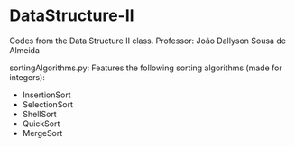 # DataStructure-II
Codes from the Data Structure II class. Professor: João Dallyson Sousa de Almeida

sortingAlgorithms.py:
Features the following sorting algorithms (made for integers):
* InsertionSort
* SelectionSort
* ShellSort
* QuickSort
* MergeSort

